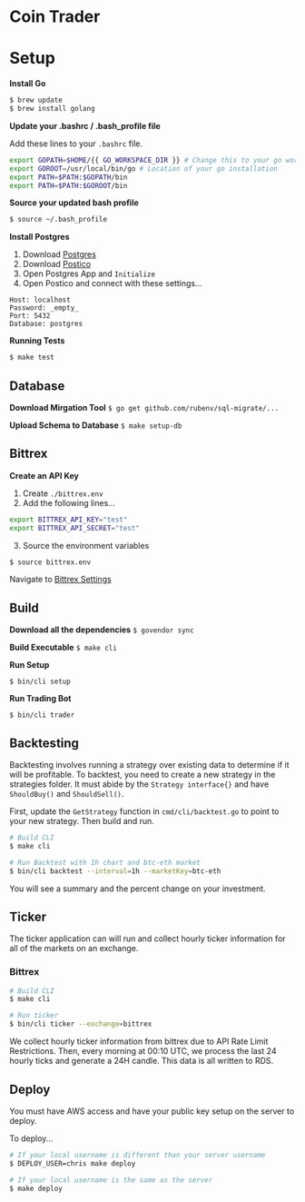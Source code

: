 # Coin Trader

# Setup

**Install Go**

```bash
$ brew update
$ brew install golang
```

**Update your .bashrc / .bash_profile file**

Add these lines to your `.bashrc` file.

```bash
export GOPATH=$HOME/{{ GO_WORKSPACE_DIR }} # Change this to your go workspace.
export GOROOT=/usr/local/bin/go # Location of your go installation
export PATH=$PATH:$GOPATH/bin
export PATH=$PATH:$GOROOT/bin
```

**Source your updated bash profile**

```bash
$ source ~/.bash_profile
```

**Install Postgres**

1. Download [Postgres](https://postgresapp.com/)
2. Download [Postico](https://eggerapps.at/postico/)
3. Open Postgres App and `Initialize`
4. Open Postico and connect with these settings...

```
Host: localhost
Password: _empty_
Port: 5432
Database: postgres
```

**Running Tests**

```bash
$ make test
```

## Database

**Download Mirgation Tool**
`$ go get github.com/rubenv/sql-migrate/...`

**Upload Schema to Database**
`$ make setup-db`

## Bittrex

**Create an API Key**

1. Create `./bittrex.env`
2. Add the following lines...
```bash
export BITTREX_API_KEY="test"
export BITTREX_API_SECRET="test"
```
3. Source the environment variables
```bash
$ source bittrex.env
```


Navigate to [Bittrex Settings](https://bittrex.com/Manage#sectionApi)

## Build

**Download all the dependencies**
`$ govendor sync`

**Build Executable**
`$ make cli`


**Run Setup**

`$ bin/cli setup`

**Run Trading Bot**

`$ bin/cli trader`



## Backtesting

Backtesting involves running a strategy over existing data to determine if it will be profitable. To backtest, you need to create a new strategy in the strategies folder. It must abide by the `Strategy interface{}` and have `ShouldBuy()` and `ShouldSell()`.

First, update the `GetStrategy` function in `cmd/cli/backtest.go` to point to your new strategy. Then build and run.

```bash
# Build CLI
$ make cli

# Run Backtest with 1h chart and btc-eth market
$ bin/cli backtest --interval=1h --marketKey=btc-eth
```

You will see a summary and the percent change on your investment.

## Ticker

The ticker application can will run and collect hourly ticker information for all of the markets on an exchange. 

### Bittrex

```bash
# Build CLI
$ make cli

# Run ticker
$ bin/cli ticker --exchange=bittrex
```

We collect hourly ticker information from bittrex due to API Rate Limit Restrictions. Then, every morning at 00:10 UTC, we process the last 24 hourly ticks and generate a 24H candle. This data is all written to RDS.


## Deploy

You must have AWS access and have your public key setup on the server to deploy. 

To deploy...

```bash
# If your local username is different than your server username
$ DEPLOY_USER=chris make deploy

# If your local username is the same as the server
$ make deploy
```